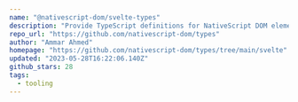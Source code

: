 ```yaml
---
name: "@nativescript-dom/svelte-types"
description: "Provide TypeScript definitions for NativeScript DOM elements in Svelte."
repo_url: "https://github.com/nativescript-dom/types"
author: "Ammar Ahmed"
homepage: "https://github.com/nativescript-dom/types/tree/main/svelte"
updated: "2023-05-28T16:22:06.140Z"
github_stars: 28
tags: 
  - tooling
---
```

